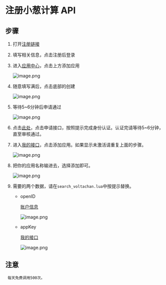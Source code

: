 # 注册小葱计算 API

## 步骤

1. 打开[注册链接](https://www.xiaocongjisuan.com/register)

2. 填写相关信息，点击注册后登录

3. 进入[应用中心](https://www.xiaocongjisuan.com/ucenter/app/application)，点击上方添加应用

   ![image.png](https://i.loli.net/2020/04/08/utbBMXpAhaycVqI.png)

4. 随意填写满后，点击底部的创建

   ![image.png](https://i.loli.net/2020/04/08/BIG7kMvZQDnuFaq.png)

5. 等待5~6分钟后申请通过

   ![image.png](https://i.loli.net/2020/04/08/L96OEPetz2vwlaM.png)

6. 点击[此处](https://www.xiaocongjisuan.com/show/api/2)，点击申请接口，按照提示完成身份认证。认证完请等待5~6分钟，直至审核通过。

7. 进入[我的接口](https://www.xiaocongjisuan.com/ucenter/app/api)，点击添加应用。如果显示未激活请重复上面的步骤。

   ![image.png](https://i.loli.net/2020/04/08/U2df3pFa6ZEnTAO.png)

8. 把你的应用名称输进去，选择添加即可。

   ![image.png](https://i.loli.net/2020/04/08/BhMLxs3RpiJwn9I.png)

9. 需要的两个数据，请在`search_voltachan.lua`中按提示替换。

   * openID

     [账户信息](https://www.xiaocongjisuan.com/ucenter/user/account)

     ![image.png](https://i.loli.net/2020/04/08/j7xbE4LAMIDYyTi.png)

   * appKey

     [我的接口](https://www.xiaocongjisuan.com/ucenter/app/api)

     ![image.png](https://i.loli.net/2020/04/08/wT3OzXSBoYNUxkW.png)

## 注意

     每天免费调用500次。

